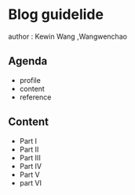 # Blog guidelide
  author : Kewin Wang ,Wangwenchao

## Agenda
  - profile
  - content
  - reference

## Content

  - Part I
  - Part II
  - Part III
  - Part IV
  - Part V 
  - part VI

